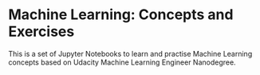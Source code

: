 # Machine Learning: Concepts and Exercises

This is a set of Jupyter Notebooks to learn and practise Machine Learning concepts based on Udacity Machine Learning Engineer Nanodegree.
